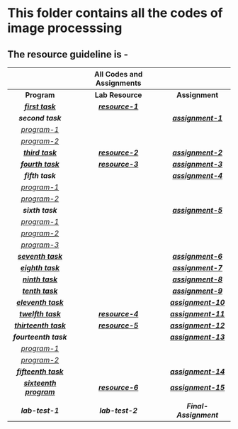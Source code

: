 # This folder contains all the codes of image processsing

## The resource guideline is -

| | **All Codes and Assignments** | |
|:-:|:-:|:-:|
| **Program** | **Lab Resource** | **Assignment** |
| ***[first task](https://github.com/mursalin117/Image-Processing/blob/master/code_1/imageinfo.py)*** | ***[resource-1](https://github.com/mursalin117/Image-Processing/blob/master/lab-resource/ImgInfo.py)*** | |
| ***second task*** | | ***[assignment-1](https://github.com/mursalin117/Image-Processing/tree/master/assignment-1)***|
| *[program-1](https://github.com/mursalin117/Image-Processing/tree/master/code_2/histogram.py)* | | |
| *[program-2](https://github.com/mursalin117/Image-Processing/blob/master/code_2/histogram2.py)* | | |
| ***[third task](https://github.com/mursalin117/Image-Processing/blob/master/code_3/thresholdImage.py)*** | ***[resource-2](https://github.com/mursalin117/Image-Processing/blob/master/lab-resource/PointProcessing.py)*** | ***[assignment-2](https://github.com/mursalin117/Image-Processing/tree/master/assignment-2)*** |
| ***[fourth task](https://github.com/mursalin117/Image-Processing/blob/master/code_4/imageFiltering.py)*** | ***[resource-3](https://github.com/mursalin117/Image-Processing/blob/master/lab-resource/NeighborhoodProcessing.py)*** | ***[assignment-3](https://github.com/mursalin117/Image-Processing/tree/master/assignment-3)*** |
| ***fifth task*** | | ***[assignment-4](https://github.com/mursalin117/Image-Processing/tree/master/assignment-4)*** |
| *[program-1](https://github.com/mursalin117/Image-Processing/tree/master/code_5/histogram.py)* | | |
| *[program-2](https://github.com/mursalin117/Image-Processing/blob/master/code_5/filter.py)* | | |
| ***sixth task*** | | ***[assignment-5](https://github.com/mursalin117/Image-Processing/tree/master/assignment-5)***|
| *[program-1](https://github.com/mursalin117/Image-Processing/tree/master/code_6/masking.py)* | | |
| *[program-2](https://github.com/mursalin117/Image-Processing/blob/master/code_6/bitwise_operation.py)* | | |
| *[program-3](https://github.com/mursalin117/Image-Processing/blob/master/code_6/filtering.py)* | | |
| ***[seventh task](https://github.com/mursalin117/Image-Processing/blob/master/code_7/noise.py)*** | | ***[assignment-6](https://github.com/mursalin117/Image-Processing/tree/master/assignment-6)*** |
| ***[eighth task](https://github.com/mursalin117/Image-Processing/blob/master/code_8/shiftHistogram.py)*** | | ***[assignment-7](https://github.com/mursalin117/Image-Processing/tree/master/assignment-7)*** |
| ***[ninth task](https://github.com/mursalin117/Image-Processing/blob/master/code_9/morphological_operation.py)*** | | ***[assignment-8](https://github.com/mursalin117/Image-Processing/tree/master/assignment-8)*** |
| ***[tenth task](https://github.com/mursalin117/Image-Processing/blob/master/code_10/morphological_opertation.py)*** | | ***[assignment-9](https://github.com/mursalin117/Image-Processing/tree/master/assignment-9)*** |
| ***[eleventh task](https://github.com/mursalin117/Image-Processing/blob/master/code_11/histogram_euqalization.py)*** | | ***[assignment-10](https://github.com/mursalin117/Image-Processing/tree/master/assignment-10)*** |
| ***[twelfth task](https://github.com/mursalin117/Image-Processing/blob/master/code_12/fft2.py)***| ***[resource-4](https://github.com/mursalin117/Image-Processing/blob/master/lab-resource/fft2.py)*** | ***[assignment-11](https://github.com/mursalin117/Image-Processing/tree/master/assignment-11)*** |
| ***[thirteenth task](https://github.com/mursalin117/Image-Processing/blob/master/code_13/What_DifferentChannels_of_CNN_See.py)***| ***[resource-5](https://github.com/mursalin117/Image-Processing/blob/master/lab-resource/What_DifferentChannels_of_CNN_See.py)*** | ***[assignment-12](https://github.com/mursalin117/Image-Processing/tree/master/assignment-12)*** |
| ***fourteenth task*** | | ***[assignment-13](https://github.com/mursalin117/Image-Processing/tree/master/assignment-13)***|
| *[program-1](https://github.com/mursalin117/Image-Processing/blob/master/code_14/image_conversion.py)* | | |
| *[program-2](https://github.com/mursalin117/Image-Processing/blob/master/code_14/image_conversion2.py)* | | |
| ***[fifteenth task](https://github.com/mursalin117/Image-Processing/blob/master/code_15/image_compression.py)*** | | ***[assignment-14](https://github.com/mursalin117/Image-Processing/tree/master/assignment-14)*** |
| ***[sixteenth program](https://github.com/mursalin117/Image-Processing/blob/master/code_16/test_deblur.py)***| ***[resource-6](https://github.com/mursalin117/Image-Processing/blob/master/lab-resource/Deblurring.py)*** | ***[assignment-15](https://github.com/mursalin117/Image-Processing/tree/master/assignment-15)*** |
|||
| ***lab-test-1*** | ***lab-test-2*** | ***Final-Assignment*** |
